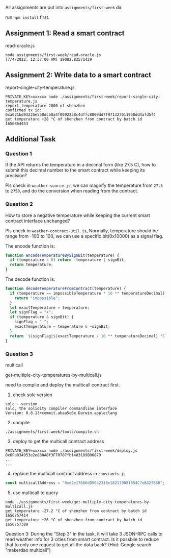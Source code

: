All assignments are put into `assignments/first-week` dir.

run `npm install` first.

## Assignment 1: Read a smart contract

read-oracle.js

```shell
node assignments/first-week/read-oracle.js
[7/4/2022, 12:37:00 AM] 19082.83571429
```

## Assignment 2: Write data to a smart contract

report-single-city-temperature.js

```shell
PRIVATE_KEY=xxxxxx node ./assignments/first-week/report-single-city-temperature.js
report temperature 2800 of shenzhen
confirmed tx id: 0xa021bd93225e550dcb8a4f0092238c4dffc8809dd7f971327011958dd4afd5f4
get temperature +28 °C of shenzhen from contract by batch id 1656864453
```

## Additional Task
### Question 1 
If the API returns the temperature in a decimal form (like 27.5 C),
how to submit this decimal number to the smart contract while keeping its precision?

Pls check in `weather-source.js`, 
we can magnify the temperature from `27.5` to `2750`, 
and do the conversion when reading from the contract.
### Question 2
How to store a negative temperature while keeping the current smart contract interface unchanged?

Pls check in `weather-contract-util.js`,
Normally, temperature should be range from -100 to 100,
we can use a specific bit(0x10000) as a signal flag.

The encode function is:
```javascript
function encodeTemperatureBySignBit(temperature) {
  if (temperature < 0) return -temperature | signBit;
  return temperature;
}
```

The decode function is:
```javascript
function decodeTemperatureFromContract(temperature) {
  if (temperature == impossibleTemperature * 10 ** temperatureDecimal) {
    return "impossible";
  }
  let exactTemperature = temperature;
  let signFlag = "+";
  if (temperature & signBit) {
    signFlag = "-";
    exactTemperature = temperature & ~signBit;
  }
  return `${signFlag}${exactTemperature / 10 ** temperatureDecimal} °C`;
}
```

### Question 3
multicall

get-multiple-city-temperatures-by-multicall.js

need to compile and deploy the multicall contract first.

1. check solc version

```shell
solc --version
solc, the solidity compiler commandline interface
Version: 0.8.13+commit.abaa5c0e.Darwin.appleclang
```

2. compile

```shell
./assignments/first-week/tools/compile.sh
```

3. deploy to get the multicall contract address

```shell
PRIVATE_KEY=xxxxxx node ./assignments/first-week/deploy.js
0x6Fa034953e2e880A8f3F70707fb1483189B06879
...
...
```

4. replace the multicall contract address in `constants.js`

```javascript
const multicallAddress = "0xd2e17686dD5642318e182179081854C7eB32fB56";
```

5. use multicall to query

```shell
node ./assignments/first-week/get-multiple-city-temperatures-by-multicall.js
get temperature -27.2 °C of shenzhen from contract by batch id 1656757414
get temperature +26 °C of shenzhen from contract by batch id 1656757389
```

Question 3: During the "Step 3" in the task, it will take 3 JSON-RPC calls to
read weather info for 3 cities from smart contract. Is it possbile to reduce
that to only one request to get all the data back? (Hint: Google search
"makerdao multicall")